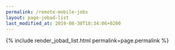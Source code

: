 ```yaml
---
permalink: /remote-mobile-jobs
layout: page-jobad-list
last_modified_at: 2019-08-30T18:34:06+0200
---
```

{% include render_jobad_list.html permalink=page.permalink %}
